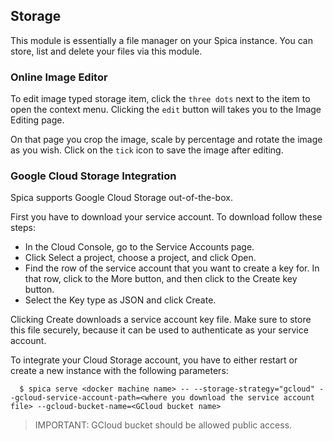 ## Storage

This module is essentially a file manager on your Spica instance. You can store, list and delete your files via this module.

### Online Image Editor

To edit image typed storage item, click the `three dots` next to the item to open the context menu. Clicking the `edit` button will takes you to the Image Editing page.

On that page you crop the image, scale by percentage and rotate the image as you wish. Click on the `tick` icon to save the image after editing.

### Google Cloud Storage Integration

Spica supports Google Cloud Storage out-of-the-box.

First you have to download your service account. To download follow these steps:

- In the Cloud Console, go to the Service Accounts page.
- Click Select a project, choose a project, and click Open.
- Find the row of the service account that you want to create a key for. In that row, click to the More button, and then click to the Create key button.
- Select the Key type as JSON and click Create.

Clicking Create downloads a service account key file. Make sure to store this file securely, because it can be used to authenticate as your service account.

To integrate your Cloud Storage account, you have to either restart or create a new instance with the following parameters:

```shell
  $ spica serve <docker machine name> -- --storage-strategy="gcloud" --gcloud-service-account-path=<where you download the service account file> --gcloud-bucket-name=<GCloud bucket name>
```

> IMPORTANT: GCloud bucket should be allowed public access.
